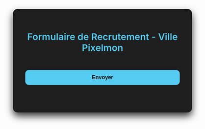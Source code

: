 <!DOCTYPE html>
<html lang="fr">
<head>
  <meta charset="UTF-8" />
  <meta name="viewport" content="width=device-width, initial-scale=1" />
  <title>Recrutement Ville Pixelmon</title>
  <style>
    @import url('https://fonts.googleapis.com/css2?family=Montserrat:wght@400;600&display=swap');

    body {
      font-family: 'Montserrat', Arial, sans-serif;
      background-color: #121212; /* fond noir très sombre */
      color: #e0e0e0; /* texte clair */
      margin: 0;
      padding: 40px 20px;
      min-height: 100vh;
      display: flex;
      justify-content: center;
      align-items: flex-start;
    }

    form {
      background: #1e1e1e; /* gris très foncé */
      padding: 30px 40px;
      border-radius: 15px;
      max-width: 700px;
      width: 100%;
      box-shadow: 0 12px 24px rgba(0, 0, 0, 0.8);
      transition: box-shadow 0.3s ease;
    }
    form:hover {
      box-shadow: 0 20px 40px rgba(0, 0, 0, 0.9);
    }

    h2 {
      margin-bottom: 25px;
      color: #56ccf2;
      font-weight: 600;
      font-size: 1.9rem;
      text-align: center;
    }

    label {
      display: block;
      font-weight: 600;
      margin-bottom: 8px;
      margin-top: 25px;
      color: #a0a0a0;
      font-size: 1rem;
    }

    input[type="number"], textarea, select {
      width: 100%;
      padding: 12px 15px;
      border-radius: 12px;
      border: 1.5px solid #333;
      font-size: 1rem;
      font-family: 'Montserrat', Arial, sans-serif;
      resize: vertical;
      background-color: #2a2a2a;
      color: #e0e0e0;
      transition: border-color 0.3s ease, background-color 0.3s ease;
      box-sizing: border-box;
    }

    input[type="number"]::placeholder,
    textarea::placeholder,
    select::placeholder {
      color: #7a7a7a;
    }

    input[type="number"]:focus, textarea:focus, select:focus {
      border-color: #56ccf2;
      outline: none;
      box-shadow: 0 0 8px rgba(86, 204, 242, 0.7);
      background-color: #3a3a3a;
    }

    textarea {
      min-height: 100px;
    }

    button {
      margin-top: 30px;
      width: 100%;
      background: #56ccf2;
      color: #121212;
      font-weight: 700;
      font-size: 1.1rem;
      padding: 14px;
      border: none;
      border-radius: 12px;
      cursor: pointer;
      transition: background 0.3s ease;
    }
    button:hover {
      background: #3498db;
      color: #fff;
    }

    #result {
      margin-top: 20px;
      font-weight: 600;
      font-size: 1rem;
      text-align: center;
      min-height: 24px;
      color: #27ae60;
    }

    #result.error {
      color: #e74c3c;
    }
  </style>
</head>
<body>
  <form id="pixelmon-form" autocomplete="off">
    <h2>Formulaire de Recrutement - Ville Pixelmon</h2>
    <div id="questions-container"></div>
    <button type="submit">Envoyer</button>
    <p id="result"></p>
  </form>

  <script>
    const questions = [
      { type: "number", label: "Âge :", name: "age", min: 10, max: 100, placeholder: "Ton âge", required: true },
      { type: "textarea", label: "Quelle est ta disponibilité (jours/horaires) ?", name: "disponibilite", placeholder: "Ex : Tous les soirs à partir de 18h", required: true },
      { type: "textarea", label: "Pourquoi veux-tu rejoindre notre ville ?", name: "q0", required: true },
      { type: "textarea", label: "Qu'est-ce qui t'a attiré dans notre communauté ?", name: "q1", required: true },
      { type: "textarea", label: "As-tu déjà été dans une autre ville avant ? Si oui, pourquoi l'as-tu quittée ?", name: "q2", required: true },
      { type: "textarea", label: "Depuis combien de temps joues-tu à Pixelmon / Minecraft ?", name: "q3", required: true },
      { type: "textarea", label: "Quel est ton niveau en construction, élevage de Pokémon ou farming ?", name: "q4", required: true },
      { type: "textarea", label: "As-tu déjà participé à des projets communautaires dans d'autres serveurs ?", name: "q5", required: true },
      { type: "textarea", label: "Qu'aimerais-tu apporter à la ville ?", name: "q6", required: true },
      { type: "textarea", label: "As-tu une spécialité ou un rôle que tu aimerais prendre dans la ville ?", name: "q7", required: true },
      { type: "textarea", label: "Combien de temps es-tu actif en moyenne par semaine ?", name: "q8", required: true },
      { type: "textarea", label: "Comment réagis-tu en cas de conflit avec un autre joueur ?", name: "q9", required: true },
      { type: "textarea", label: "Quelle est ta définition d'une bonne ambiance dans une communauté ?", name: "q10", required: true },
      { type: "textarea", label: "Es-tu d'accord avec les règles de la ville ?", name: "q11", required: true },
      { type: "textarea", label: "Es-tu d'accord pour respecter l'organisation de la ville ?", name: "q12", required: true },
      { type: "textarea", label: "Si tu ne peux plus jouer pendant une période, serais-tu à l'aise de prévenir un responsable ?", name: "q13", required: true },
      { type: "textarea", label: "As-tu lu et accepté les règles du serveur Pixelmon ?", name: "q14", required: true }
    ];

    const container = document.getElementById("questions-container");

    questions.forEach((q) => {
      const label = document.createElement("label");
      label.textContent = q.label;
      label.htmlFor = q.name;
      container.appendChild(label);

      let input;
      if (q.type === "textarea") {
        input = document.createElement("textarea");
        input.rows = 4;
        input.placeholder = q.placeholder || "";
      } else if (q.type === "number") {
        input = document.createElement("input");
        input.type = "number";
        if (q.min !== undefined) input.min = q.min;
        if (q.max !== undefined) input.max = q.max;
        input.placeholder = q.placeholder || "";
      }
      input.name = q.name;
      if (q.required) input.required = true;
      input.id = q.name;
      container.appendChild(input);
    });

    document.getElementById("pixelmon-form").addEventListener("submit", async (e) => {
      e.preventDefault();
      const form = new FormData(e.target);

      const now = new Date();
      const date = now.toLocaleDateString("fr-FR");
      const time = now.toLocaleTimeString("fr-FR");

      let content = `**Nouvelle candidature Pixelmon**\nEnvoyée le **${date} à ${time}**\n\n`;

      questions.forEach((q) => {
        const answer = form.get(q.name) || "Non répondu";
        content += `> **${q.label}**\n\`\`\`\n${answer}\n\`\`\`\n`;
      });

      const webhookURL = "https://discord.com/api/webhooks/1378452987617214514/j3Y6bkCZEkWWRaFFo91DSrNiG6ufRaCbHRajY5zSmkR6F--HPrbZoc6E_0wZ0RaJ7YKl";

      const resultElem = document.getElementById("result");
      try {
        const response = await fetch(webhookURL, {
          method: "POST",
          headers: { "Content-Type": "application/json" },
          body: JSON.stringify({ content }),
        });
        if (!response.ok) throw new Error('Erreur réseau');

        resultElem.textContent = "✅ Réponses envoyées, merci d'aller en vocal avec un des membres prévue a cette effet";
        resultElem.classList.remove("error");
        e.target.reset();
      } catch (err) {
        resultElem.textContent = "❌ Une erreur s'est produite lors de l'envoi.";
        resultElem.classList.add("error");
      }
    });
  </script>
</body>
</html>
